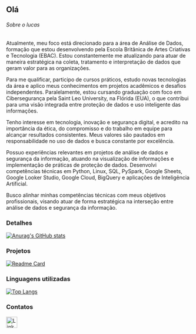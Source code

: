 ## Olá 


###### Sobre o lucas
Atualmente, meu foco está direcionado para a área de Análise de Dados, formação que estou desenvolvendo pela Escola Britânica de Artes Criativas e Tecnologia (EBAC). Estou constantemente me atualizando para atuar de maneira estratégica na coleta, tratamento e interpretação de dados que geram valor para as organizações.

Para me qualificar, participo de cursos práticos, estudo novas tecnologias da área e aplico meus conhecimentos em projetos acadêmicos e desafios independentes. Paralelamente, estou cursando graduação com foco em Cibersegurança pela Saint Leo University, na Flórida (EUA), o que contribui para uma visão integrada entre proteção de dados e uso inteligente das informações.

Tenho interesse em tecnologia, inovação e segurança digital, e acredito na importância da ética, do compromisso e do trabalho em equipe para alcançar resultados consistentes. Meus valores são pautados em responsabilidade no uso de dados e busca constante por excelência.

Possuo experiências relevantes em projetos de análise de dados e segurança da informação, atuando na visualização de informações e implementação de práticas de proteção de dados. Desenvolvi competências técnicas em Python, Linux, SQL, PySpark, Google Sheets, Google Looker Studio, Google Cloud, BigQuery e aplicações de Inteligência Artificial.

Busco alinhar minhas competências técnicas com meus objetivos profissionais, visando atuar de forma estratégica na interseção entre análise de dados e segurança da informação.


### Detalhes

[![Anurag's GitHub stats](https://github-readme-stats.vercel.app/api?username=lucas-calantonio&show_icons=true&theme=dark)](https://github.com/anuraghazra/github-readme-stats)


### Projetos

 [![Readme Card](https://github-readme-stats.vercel.app/api/pin/?username=lucas-calantonio&repo=CalcLinux.github.io&theme=dark)](https://github.com/anuraghazra/github-readme-stats)

### Linguagens utilizadas

[![Top Langs](https://github-readme-stats.vercel.app/api/top-langs/?username=lucas-calantonio&layout=compact)](https://github.com/anuraghazra/github-readme-stats)


### Contatos

[<img src='https://img.shields.io/badge/LinkedIn-0077B5?style=for-the-badge&logo=linkedin&logoColor=white' alt='Linkedin' height='30'>](https://www.linkedin.com/in/lucas-calantonio/)
